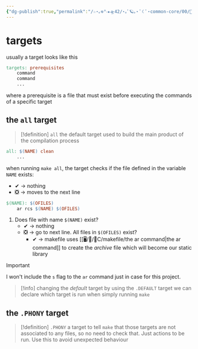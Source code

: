 ```yaml
---
{"dg-publish":true,"permalink":"/☆⋆｡𖦹°‧★🛸42/⋆｡ﾟ🪐｡⋆ ﾟ☾ ﾟ⋆common-core/00/📖libft/docs/libft makefile/","tags":["makefile","c","42madrid"]}
---
```


# targets
usually a target looks like this
```makefile
targets: prerequisites
	command
	command
	...
```
where a prerequisite is a file that must exist before executing the commands of a specific target
## the `all` target
>[!definition] `all`
>the default target used to build the main product of the compilation process

```makefile
all: $(NAME) clean
	...
```
when running `make all`, the target checks if the file defined in the variable `NAME` exists:
- ✔ -> nothing
- ❎ -> moves to the next line
```makefile
$(NAME): $(OFILES)
	ar rcs $(NAME) $(OFILES)
```

1. Does file with name `$(NAME)` exist?
	- ✔ -> nothing
	- ❎ -> go to next line. All files in `$(OFILES)` exist?
		- ✔ -> makefile uses [[🖥/📜/🍊C/makefile/the ar command\|the ar command]] to create the *archive* file which will become our static library

>[!important] 
> I won't include the `s` flag to the `ar` command just in case for this project.

>[!info] changing the *default* target
>by using the `.DEFAULT` target we can declare which target is run when simply running `make`

## the `.PHONY` target
>[!definition] `.PHONY`
>a target to tell `make` that those targets are not associated to any files, so no need to check that. Just actions to be run.
>Use this to avoid unexpected behaviour